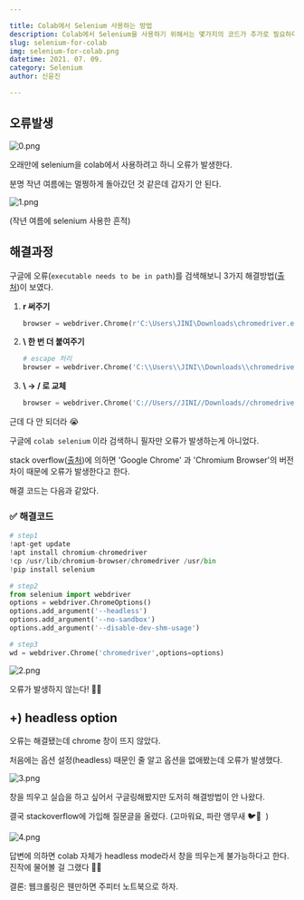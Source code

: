 ```yaml
---

title: Colab에서 Selenium 사용하는 방법
description: Colab에서 Selenium을 사용하기 위해서는 몇가지의 코드가 추가로 필요하다. 이에 대해 알아보자.
slug: selenium-for-colab
img: selenium-for-colab.png
datetime: 2021. 07. 09.
category: Selenium
author: 신윤진

---
```


## 오류발생

![0.png](/selenium-for-colab/0.png)

오래만에 selenium을 colab에서 사용하려고 하니 오류가 발생한다.

분명 작년 여름에는 멀쩡하게 돌아갔던 것 같은데 갑자기 안 된다.

![1.png](/selenium-for-colab/1.png)

(작년 여름에 selenium 사용한 흔적)

## 해결과정

구글에 오류(`executable needs to be in path`)를 검색해보니 3가지 해결방법([출처](https://emessell.tistory.com/148))이 보였다.

1. **r 써주기**

    ```python
    browser = webdriver.Chrome(r'C:\Users\JINI\Downloads\chromedriver.exe')
    ```

2. **\ 한 번 더 붙여주기**

    ```python
    # escape 처리
    browser = webdriver.Chrome('C:\\Users\\JINI\\Downloads\\chromedriver.exe')
    ```

3. **\ → / 로 교체**

    ```python
    browser = webdriver.Chrome('C://Users//JINI//Downloads//chromedriver.exe')
    ```

근데 다 안 되더라 😭

구글에 `colab selenium` 이라 검색하니 필자만 오류가 발생하는게 아니었다.

stack overflow([출처](https://stackoverflow.com/questions/56829470/selenium-google-colab-error-chromedriver-executable-needs-to-be-in-path))에 의하면 'Google Chrome' 과 'Chromium Browser'의 버전 차이 때문에 오류가 발생한다고 한다. 

해결 코드는 다음과 같았다.

### :white_check_mark: 해결코드

```python
# step1
!apt-get update
!apt install chromium-chromedriver
!cp /usr/lib/chromium-browser/chromedriver /usr/bin
!pip install selenium

# step2
from selenium import webdriver
options = webdriver.ChromeOptions()
options.add_argument('--headless')
options.add_argument('--no-sandbox')
options.add_argument('--disable-dev-shm-usage')

# step3
wd = webdriver.Chrome('chromedriver',options=options)
```

![2.png](/selenium-for-colab/2.png)

오류가 발생하지 않는다! 🙊🎉

## +) headless option

오류는 해결됐는데 chrome 창이 뜨지 않았다.

처음에는 옵션 설정(headless) 때문인 줄 알고 옵션을 없애봤는데 오류가 발생했다.

![3.png](/selenium-for-colab/3.png)

창을 띄우고 실습을 하고 싶어서 구글링해봤지만 도저히 해결방법이 안 나왔다.

결국 stackoverflow에 가입해 질문글을 올렸다. (고마워요, 파란 앵무새  :bird::blue_heart: ​ ) 

![4.png](/selenium-for-colab/4.png)

답변에 의하면 colab 자체가 headless mode라서 창을 띄우는게 불가능하다고 한다. 진작에 물어볼 걸 그랬다 🤦‍♀️

결론: 웹크롤링은 웬만하면 주피터 노트북으로 하자.